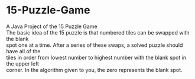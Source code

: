 # 15-Puzzle-Game
A Java Project of the 15 Puzzle Game \
The basic idea of the 15 puzzle is that numbered tiles can be swapped with the blank \
  spot one at a time. After a series of these swaps, a solved puzzle should have all of the \
  tiles in order from lowest number to highest number with the blank spot in the upper left \
  corner. In the algorithm given to you, the zero represents the blank spot.

